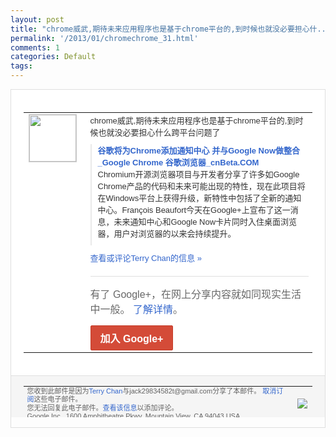 ```yaml
---
layout: post
title: "chrome威武,期待未来应用程序也是基于chrome平台的,到时候也就没必要担心什..."
permalink: '/2013/01/chromechrome_31.html'
comments: 1
categories: Default
tags: 
---
```

<!-- X-Notifications: 1:ffeaa8e530000000 -->

<div style="border:solid 1px #dfdfdf;color:#686868;font:13px Arial"><div style="background-color:#fff;padding:20px;"><table cellpadding="0" cellspacing="0"><tr><td style="padding-right:15px;vertical-align:top"><a href="https://plus.google.com/_/notifications/emlink?emr=14900066512970582018&amp;emid=CND7juXikrUCFQpPtAodiFcAAA&amp;path=%2F108643996575278738906&amp;dt=1359641365957&amp;uob=8"><img height="75" src="https://lh3.googleusercontent.com/-KKRGTyJ5Bl0/AAAAAAAAAAI/AAAAAAAAtnY/R4QEWIp3Ur0/s75-c-k-a/photo.jpg" style="border:solid 1px #cccccc;" width="75"/></a></td><td style="width:578px;color:#333;font:13px Arial;vertical-align:top"><div style="padding-bottom:10px">chrome威武,期待未来应用程序也是基<wbr/>于chrome平台的,到时候也就没必要担<wbr/>心什么跨平台问题了</div><div style="margin-bottom:10px;padding-left:10px; border-left:2px solid #EAEAEA"><span style="margin-right:5px"><a href="http://www.cnbeta.com/articles/224733.htm" style="color:#3366CC;text-decoration:none"><span style="font-weight:bold">谷歌将为Chrome添加通知中心 并与Google Now做整合_Google Chrome 谷歌浏览器_cnBeta.COM</span></a><div style="padding-bottom:10px">Chromium开源浏览器项目与开发者分<wbr/>享了许多如Google Chrome产品的代码和未来可能出现的特<wbr/>性，现在此项目将在Windows平台上获<wbr/>得升级，新特性中包括了全新的通知中心。F<wbr/>rançois Beaufort今天在Google+上宣<wbr/>布了这一消息，未来通知中心和Google Now卡片同时入住桌面浏览器，用户对浏览<wbr/>器的以来会持续提升。</div></span></div><a href="https://plus.google.com/_/notifications/emlink?emr=14900066512970582018&amp;emid=CND7juXikrUCFQpPtAodiFcAAA&amp;path=%2F108643996575278738906%2Fposts%2FgjADrK1r9qz%3Fgpinv%3DAMIXal-9E9CmUKQUO2p34lNZ1JGRFWk0XyF7DOdhe6frdOFny7eAvVABy9gSLxj6HNZjvoYzOFMgBol0zTF2xC1Bh-Vi8xHdKOdfqdgqXZ4r_UlB9sx72m4&amp;dt=1359641365957&amp;uob=8" style="color:#3366CC;text-decoration:none">查看或评论Terry Chan的信息 »</a><div style="margin-top:20px;border-top:solid 1px #dfdfdf"><div style="padding:15px 0;color:#686868;font:16px Arial">有了 Google+，在网上分享内容就如同现实生活中一般。 <a href="http://www.google.com/+/learnmore/" style="color:#3366CC;text-decoration:none">了解详情</a>。</div><a href="https://plus.google.com/_/notifications/emlink?emr=14900066512970582018&amp;emid=CND7juXikrUCFQpPtAodiFcAAA&amp;path=%2F%3Fgpinv%3DAMIXal-9E9CmUKQUO2p34lNZ1JGRFWk0XyF7DOdhe6frdOFny7eAvVABy9gSLxj6HNZjvoYzOFMgBol0zTF2xC1Bh-Vi8xHdKOdfqdgqXZ4r_UlB9sx72m4&amp;dt=1359641365957&amp;uob=8" style="display:inline-block;padding:7px 15px;background-color:#d44b38; color:#fff;font-size:16px; font-weight:bold;border-radius:2px;-webkit-border-radius:2px; -moz-border-radius:2px;border:solid 1px #c43b28; white-space:nowrap;text-decoration:none">加入 Google+</a></div></td></tr></table></div><div style="border-top:solid 1px #dfdfdf;padding:0 20px; background-color:#f5f5f5"><table cellpadding="0" cellspacing="0" style="height:50px"><tbody><tr><td style="vertical-align:middle;width:100%; color:#636363;font:11px Arial; line-height:120%">您收到此邮件是因为<a href="https://plus.google.com/_/notifications/emlink?emr=14900066512970582018&amp;emid=CND7juXikrUCFQpPtAodiFcAAA&amp;path=%2F108643996575278738906%3Fgpinv%3DAMIXal-9E9CmUKQUO2p34lNZ1JGRFWk0XyF7DOdhe6frdOFny7eAvVABy9gSLxj6HNZjvoYzOFMgBol0zTF2xC1Bh-Vi8xHdKOdfqdgqXZ4r_UlB9sx72m4&amp;dt=1359641365957&amp;uob=8" style="color:#3366CC;text-decoration:none">Terry Chan</a>与jack29834582t@gmail.com分享了本邮件。 <a href="https://plus.google.com/_/notifications/emlink?emr=14900066512970582018&amp;emid=CND7juXikrUCFQpPtAodiFcAAA&amp;path=%2F_%2Fnonplus%2Femailsettings%3Fgpinv%3DAMIXal-9E9CmUKQUO2p34lNZ1JGRFWk0XyF7DOdhe6frdOFny7eAvVABy9gSLxj6HNZjvoYzOFMgBol0zTF2xC1Bh-Vi8xHdKOdfqdgqXZ4r_UlB9sx72m4%26est%3DADH5u8VcWYKjilc_33n2dtg-Bpdkamom-tKhGnpBc9NaMHuUKWWnX2QaftH_iQzU5CDlAPAoR6N2E_yA7xO3WcznCe3XxOx9Rd6L71yJkrIof2QWRxW84LS_xYiamy2Vct2ovGqjEj5GmB6ylHVtdzKzbCjRaR8hYg&amp;dt=1359641365957&amp;uob=8" style="color:#3366CC;text-decoration:none">取消订阅</a>这些电子邮件。<br/>您无法回复此电子邮件。<a href="https://plus.google.com/_/notifications/emlink?emr=14900066512970582018&amp;emid=CND7juXikrUCFQpPtAodiFcAAA&amp;path=%2F108643996575278738906%2Fposts%2FgjADrK1r9qz%3Fgpinv%3DAMIXal-9E9CmUKQUO2p34lNZ1JGRFWk0XyF7DOdhe6frdOFny7eAvVABy9gSLxj6HNZjvoYzOFMgBol0zTF2xC1Bh-Vi8xHdKOdfqdgqXZ4r_UlB9sx72m4&amp;dt=1359641365957&amp;uob=8" style="color:#3366CC;text-decoration:none">查看该信息</a>以添加评论。<br/>Google Inc., 1600 Amphitheatre Pkwy, Mountain View, CA 94043 USA<br/></td><td><img src="https://ssl.gstatic.com/s2/oz/images/notifications/logo/google-plus-6617a72bb36cc548861652780c9e6ff1.png"/></td></tr></tbody></table></div></div>